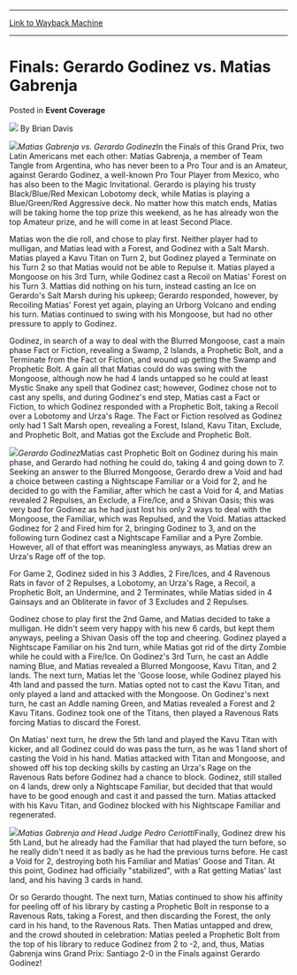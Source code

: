 
---
[Link to Wayback Machine](https://web.archive.org/web/20220123205127/https://magic.wizards.com/en/articles/archive/event-coverage/finals-gerardo-godinez-vs-matias-gabrenja-2000-01-01)

[_metadata_:author]:- "Brian Davis"
[_metadata_:description]:- "Matias Gabrenja vs. Gerardo GodinezIn the Finals of this Grand Prix, two Latin Americans met each other: Matias Gabrenja, a member of Team Tangle from Argentina, who has never been to a Pro Tour and is an Amateur, against Gerardo Godinez, a well-known Pro Tour Player from Mexico, who has also been to the Magic Invitational. Gerardo is playing his trusty Black/Blue/Red Mexican"
[_metadata_:generator]:- "Drupal 7 (http://drupal.org)"
[_metadata_:node]:- "751816"
[_metadata_:publish_date]:- "2000-01-01"
[_metadata_:source]:- "div-main-content"
[_metadata_:title]:- "Finals: Gerardo Godinez vs. Matias Gabrenja"
[_metadata_:wayback_capture_timestamp]:- "2022-01-23 20:51:27"
[_metadata_:wayback_raw_url]:- "https://web.archive.org/web/20220123205127id_/https://magic.wizards.com/en/articles/archive/event-coverage/finals-gerardo-godinez-vs-matias-gabrenja-2000-01-01"
[_metadata_:wayback_url]:- "https://magic.wizards.com/en/articles/archive/event-coverage/finals-gerardo-godinez-vs-matias-gabrenja-2000-01-01"
---


Finals: Gerardo Godinez vs. Matias Gabrenja
===========================================



 Posted in **Event Coverage**







![](https://media.magic.wizards.com/styles/auth_small/public/generic-avatar-150_504.png)
By Brian Davis











![](https://media.magic.wizards.com/image_legacy_migration/sideboard/images/gpstg01/878a.jpg)*Matias Gabrenja vs. Gerardo Godinez*In the Finals of this Grand Prix, two Latin Americans met each other: Matias Gabrenja, a member of Team Tangle from Argentina, who has never been to a Pro Tour and is an Amateur, against Gerardo Godinez, a well-known Pro Tour Player from Mexico, who has also been to the Magic Invitational. Gerardo is playing his trusty Black/Blue/Red Mexican Lobotomy deck, while Matias is playing a Blue/Green/Red Aggressive deck. No matter how this match ends, Matias will be taking home the top prize this weekend, as he has already won the top Amateur prize, and he will come in at least Second Place.


Matias won the die roll, and chose to play first. Neither player had to mulligan, and Matias lead with a Forest, and Godinez with a Salt Marsh. Matias played a Kavu Titan on Turn 2, but Godinez played a Terminate on his Turn 2 so that Matias would not be able to Repulse it. Matias played a Mongoose on his 3rd Turn, while Godinez cast a Recoil on Matias' Forest on his Turn 3. Mattias did nothing on his turn, instead casting an Ice on Gerardo's Salt Marsh during his upkeep; Gerardo responded, however, by Recoiling Matias' Forest yet again, playing an Urborg Volcano and ending his turn. Matias continued to swing with his Mongoose, but had no other pressure to apply to Godinez.


Godinez, in search of a way to deal with the Blurred Mongoose, cast a main phase Fact or Fiction, revealing a Swamp, 2 Islands, a Prophetic Bolt, and a Terminate from the Fact or Fiction, and wound up getting the Swamp and Prophetic Bolt. A gain all that Matias could do was swing with the Mongoose, although now he had 4 lands untapped so he could at least Mystic Snake any spell that Godinez cast; however, Godinez chose not to cast any spells, and during Godinez's end step, Matias cast a Fact or Fiction, to which Godinez responded with a Prophetic Bolt, taking a Recoil over a Lobotomy and Urza's Rage. The Fact or Fiction resolved as Godinez only had 1 Salt Marsh open, revealing a Forest, Island, Kavu Titan, Exclude, and Prophetic Bolt, and Matias got the Exclude and Prophetic Bolt.


![](https://media.magic.wizards.com/image_legacy_migration/sideboard/images/gpstg01/892a.jpg)*Gerardo Godinez*Matias cast Prophetic Bolt on Godinez during his main phase, and Gerardo had nothing he could do, taking 4 and going down to 7. Seeking an answer to the Blurred Mongoose, Gerardo drew a Void and had a choice between casting a Nightscape Familiar or a Void for 2, and he decided to go with the Familiar, after which he cast a Void for 4, and Matias revealed 2 Repulses, an Exclude, a Fire/Ice, and a Shivan Oasis; this was very bad for Godinez as he had just lost his only 2 ways to deal with the Mongoose, the Familiar, which was Repulsed, and the Void. Matias attacked Godinez for 2 and Fired him for 2, bringing Godinez to 3, and on the following turn Godinez cast a Nightscape Familiar and a Pyre Zombie. However, all of that effort was meaningless anyways, as Matias drew an Urza's Rage off of the top.


For Game 2, Godinez sided in his 3 Addles, 2 Fire/Ices, and 4 Ravenous Rats in favor of 2 Repulses, a Lobotomy, an Urza's Rage, a Recoil, a Prophetic Bolt, an Undermine, and 2 Terminates, while Matias sided in 4 Gainsays and an Obliterate in favor of 3 Excludes and 2 Repulses.


Godinez chose to play first the 2nd Game, and Matias decided to take a mulligan. He didn't seem very happy with his new 6 cards, but kept them anyways, peeling a Shivan Oasis off the top and cheering. Godinez played a Nightscape Familiar on his 2nd turn, while Matias got rid of the dirty Zombie while he could with a Fire/Ice. On Godinez's 3rd Turn, he cast an Addle naming Blue, and Matias revealed a Blurred Mongoose, Kavu Titan, and 2 lands. The next turn, Matias let the 'Goose loose, while Godinez played his 4th land and passed the turn. Matias opted not to cast the Kavu Titan, and only played a land and attacked with the Mongoose. On Godinez's next turn, he cast an Addle naming Green, and Matias revealed a Forest and 2 Kavu Titans. Godinez took one of the Titans, then played a Ravenous Rats forcing Matias to discard the Forest.


On Matias' next turn, he drew the 5th land and played the Kavu Titan with kicker, and all Godinez could do was pass the turn, as he was 1 land short of casting the Void in his hand. Matias attacked with Titan and Mongoose, and showed off his top decking skills by casting an Urza's Rage on the Ravenous Rats before Godinez had a chance to block. Godinez, still stalled on 4 lands, drew only a Nightscape Familiar, but decided that that would have to be good enough and cast it and passed the turn. Matias attacked with his Kavu Titan, and Godinez blocked with his Nightscape Familiar and regenerated.


![](https://media.magic.wizards.com/image_legacy_migration/sideboard/images/gpstg01/879a.jpg)*Matias Gabrenja and Head Judge Pedro Ceriotti*Finally, Godinez drew his 5th Land, but he already had the Familiar that had played the turn before, so he really didn't need it as badly as he had the previous turns before. He cast a Void for 2, destroying both his Familiar and Matias' Goose and Titan. At this point, Godinez had officially "stabilized", with a Rat getting Matias' last land, and his having 3 cards in hand.


Or so Gerardo thought. The next turn, Matias continued to show his affinity for peeling off of his library by casting a Prophetic Bolt in response to a Ravenous Rats, taking a Forest, and then discarding the Forest, the only card in his hand, to the Ravenous Rats. Then Matias untapped and drew, and the crowd shouted in celebration: Matias peeled a Prophetic Bolt from the top of his library to reduce Godinez from 2 to -2, and, thus, Matias Gabrenja wins Grand Prix: Santiago 2-0 in the Finals against Gerardo Godinez!







